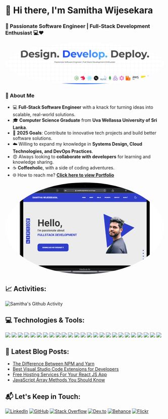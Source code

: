 # 👋 Hi there, I'm **Samitha Wijesekara** 

### 🌟 Passionate Software Engineer | Full-Stack Development Enthusiast 💻❤️  

<p align="center">
    <img src="/assets/github-cover.jpg" width="auto" height="auto" style="border-radius: 50%;" />
</p>

<!-- <img src="https://miro.medium.com/max/1360/1*IRGHmiGsa16stedQvIaZfw.gif" width="330" align="right"> -->

### 🚀 About Me

- 💻 **Full-Stack Software Engineer** with a knack for turning ideas into scalable, real-world solutions.  
- 🎓 **Computer Science Graduate** from **Uva Wellassa University of Sri Lanka**.  
- 🎯 **2025 Goals**: Contribute to innovative tech projects and build better software solutions.  
- ☁️ Willing to expand my knowledge in **Systems Design, Cloud Technologies, and DevOps Practices**.
- 😍 Always looking to **collaborate with developers** for learning and knowledge sharing.  
- ☕ **Coffeeholic**, with a side of coding adventures. 
- 🌐 How to reach me? [**Click here to view Portfolio**](https://samithawijesekara.vercel.app/)

<p align="center">
  <a href="https://samithawijesekara.vercel.app/">
    <img src="/assets/portfolio.png" width="600" height="auto" style="border-radius: 50%;" />
  </a>
</p>


## 📈 Activities:

<div>
<!--     <img src="https://activity-graph.herokuapp.com/graph?username=samithawijesekara&theme=chartreuse-dark&hide_border=true&area=true" alt="Samitha's Activity Graph" width="100%"> -->
<!--   <img src="https://github-readme-streak-stats.herokuapp.com/?user=samithawijesekara&theme=chartreuse-dark&hide_border=true" alt="Sayan's Streak" width="49%" > -->
    <img src="https://github-readme-stats.vercel.app/api?username=samithawijesekara&theme=chartreuse-dark&show_icons=true&hide_border=true&count_private=true" alt="Samitha's Github Activity" width="49%">
</div>


## 💻 Technologies & Tools:
<img src="https://img.shields.io/badge/node.js-6DA55F?style=for-the-badge&logo=node.js&logoColor=white" height="25"/> <img src="https://img.shields.io/badge/NestJS-%23B73B60.svg?style=for-the-badge&logo=nestjs&logoColor=white" height="25"/>
<img src="https://img.shields.io/badge/react%20-%2320232a.svg?&style=for-the-badge&logo=react&logoColor=%2361DAFB" height="25"/> <img src="https://img.shields.io/badge/Next-black?style=for-the-badge&logo=next.js&logoColor=white" height="25"/> <img src="https://img.shields.io/badge/MongoDB-%234ea94b.svg?style=for-the-badge&logo=mongodb&logoColor=white" height="25"/> <img src="https://img.shields.io/badge/mysql-%2300f.svg?style=for-the-badge&logo=mysql&logoColor=white" height="25"/> <img src="https://img.shields.io/badge/redux-%23593d88.svg?style=for-the-badge&logo=redux&logoColor=white" height="25"/> <img src="https://img.shields.io/badge/rabbitmq-FF6600.svg?style=for-the-badge&logo=rabbitmq&logoColor=white" height="25"/> <img src="https://img.shields.io/badge/graphql-E434AA.svg?style=for-the-badge&logo=graphql&logoColor=white" height="25"/> <img src="https://img.shields.io/badge/aws-%23FF9900.svg?style=for-the-badge&logo=amazonaws&logoColor=white" height="25"/> <img src="https://img.shields.io/badge/javascript-%23F7DF1E.svg?&style=for-the-badge&logo=javascript&logoColor=black" height="25"/> <img src="https://img.shields.io/badge/typescript-%23007ACC.svg?style=for-the-badge&logo=typescript&logoColor=white" height="25"/> <img src="https://img.shields.io/badge/docker-%230db7ed.svg?style=for-the-badge&logo=docker&logoColor=white" height="25"/> <img src="https://img.shields.io/badge/Angular-%23C3002F.svg?style=for-the-badge&logo=angular&logoColor=white" height="25"/> <img src="https://img.shields.io/badge/tailwindcss-%2338B2AC.svg?style=for-the-badge&logo=tailwind-css&logoColor=white" height="25"/> <img src="https://img.shields.io/badge/bootstrap-%23563D7C.svg?style=for-the-badge&logo=bootstrap&logoColor=white" height="25"/> <img src="https://img.shields.io/badge/html5-%23E34F26.svg?style=for-the-badge&logo=html5&logoColor=white" height="25"/> <img src="https://img.shields.io/badge/css3-%231572B6.svg?style=for-the-badge&logo=css3&logoColor=white" height="25"/> <img src="https://img.shields.io/badge/java-%23ED8B00.svg?style=for-the-badge&logo=java&logoColor=white" height="25"/> <img src="https://img.shields.io/badge/springboot-%236DB33F.svg?style=for-the-badge&logo=springboot&logoColor=white" height="25"/> <img src="https://img.shields.io/badge/figma-%23A259FF.svg?style=for-the-badge&logo=figma&logoColor=white" height="25"/> <img src="https://img.shields.io/badge/git-%23F05033.svg?style=for-the-badge&logo=git&logoColor=white" height="25"/> <img src="https://img.shields.io/badge/jira-%230A0FFF.svg?style=for-the-badge&logo=jira&logoColor=white" height="25"/> <img src="https://img.shields.io/badge/Trello-%23026AA7.svg?style=for-the-badge&logo=Trello&logoColor=white" height="25"/> <img src="https://img.shields.io/badge/Postman-orange?style=for-the-badge&logo=postman&logoColor=white" height="25"/> <!--<img src="https://img.shields.io/badge/React_Native-%23007396.svg?style=for-the-badge&logo=react&logoColor=white" height="25"/>-->

<!--## 🏆 Featured Projects:  
#### [Resume Processing Platform](https://github.com/samithawijesekara/resume-processing)  
- 🛠️ A powerful tool for resume parsing and filtering, with advanced search features using TypeSense.  
#### [Subscription Management System](https://github.com/samithawijesekara/subscription-system)  
- 💳 A robust Stripe-integrated solution for handling subscription plans and billing cycles.  
#### [AI Proposal Writer](https://github.com/samithawijesekara/ai-proposal-writer)  
- 🤖 An AI-powered proposal generator leveraging GPT APIs and cloud technologies.-->

## 📕 Latest Blog Posts:
- [The Difference Between NPM and Yarn](https://dev.to/samithawijesekara/the-difference-between-npm-and-yarn-2j3p)
- [Best Visual Studio Code Extensions for Developers](https://dev.to/samithawijesekara/best-visual-studio-code-extensions-for-developers-1o42)
- [Free Hosting Services For Your React JS App](https://dev.to/samithawijesekara/free-hosting-services-for-your-react-js-app-2j2m)
- [JavaScript Array Methods You Should Know](https://dev.to/samithawijesekara/javascript-array-methods-you-should-know-3c2h)

## 📬 Let's Keep in Touch:
[![LinkedIn](https://img.shields.io/badge/linkedin-%230077B5.svg?&style=for-the-badge&logo=linkedin&logoColor=white)](https://www.linkedin.com/in/samithawijesekara/)
[![GitHub](https://img.shields.io/badge/github-%23121011.svg?style=for-the-badge&logo=github&logoColor=white)](https://github.com/samithawijesekara)
[![Stack Overflow](https://img.shields.io/badge/-Stackoverflow-FE7A16?style=for-the-badge&logo=stack-overflow&logoColor=white)](https://stackoverflow.com/users/14842053/samitha-wijesekara)
[![Dev.to](https://img.shields.io/badge/dev.to-0A0A0A?style=for-the-badge&logo=dev.to&logoColor=white)](https://dev.to/samithawijesekara)
[![Behance](https://img.shields.io/badge/Behance-1769ff?style=for-the-badge&logo=behance&logoColor=white)](https://www.behance.net/samithawijesekara)
[![Flickr](https://img.shields.io/badge/-Flickr-FF4785?style=for-the-badge&logo=flickr&logoColor=white)](https://www.flickr.com/photos/samithawijesekara/)


<!-- Badges Markdown - https://github.com/Ileriayo/markdown-badges -->

